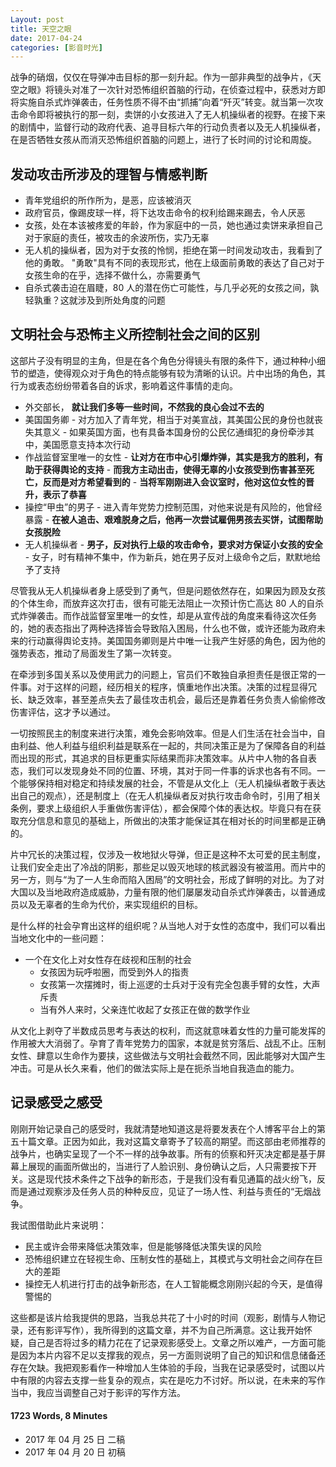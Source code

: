 ```yaml
--- 
Layout: post 
title: 天空之眼
date: 2017-04-24 
categories: [影音时光] 
---
```


战争的硝烟，仅仅在导弹冲击目标的那一刻升起。作为一部非典型的战争片，《天空之眼》将镜头对准了一次针对恐怖组织首脑的行动，在侦查过程中，获悉对方即将实施自杀式炸弹袭击，任务性质不得不由“抓捕”向着“歼灭”转变。就当第一次攻击命令即将被执行的那一刻，卖饼的小女孩进入了无人机操纵者的视野。在接下来的剧情中，监督行动的政府代表、追寻目标六年的行动负责者以及无人机操纵者，在是否牺牲女孩从而消灭恐怖组织首脑的问题上，进行了长时间的讨论和周旋。

## 发动攻击所涉及的理智与情感判断
- 青年党组织的所作所为，是恶，应该被消灭
- 政府官员，像踢皮球一样，将下达攻击命令的权利给踢来踢去，令人厌恶
- 女孩，处在本该被疼爱的年龄，作为家庭中的一员，她也通过卖饼来承担自己对于家庭的责任，被攻击的余波所伤，实乃无辜
- 无人机的操纵者，因为对于女孩的怜悯，拒绝在第一时间发动攻击，我看到了他的勇敢。 "勇敢"具有不同的表现形式，他在上级面前勇敢的表达了自己对于女孩生命的在乎，选择不做什么，亦需要勇气
- 自杀式袭击迫在眉睫，80 人的潜在伤亡可能性，与几乎必死的女孩之间，孰轻孰重？这就涉及到所处角度的问题

## 文明社会与恐怖主义所控制社会之间的区别

这部片子没有明显的主角，但是在各个角色分得镜头有限的条件下，通过种种小细节的塑造，使得观众对于角色的特点能够有较为清晰的认识。片中出场的角色，其行为或表态纷纷带着各自的诉求，影响着这件事情的走向。

 - 外交部长，  **就让我们多等一些时间，不然我的良心会过不去的**
  - 美国国务卿
		- 对方加入了青年党，相当于对美宣战，其美国公民的身份也就丧失其意义
		- 如果英国方面，也有具备本国身份的公民亿通缉犯的身份牵涉其中，美国愿意支持本次行动
  - 作战监督室里唯一的女性
		- **让对方在市中心引爆炸弹，其实是我方的胜利，有助于获得舆论的支持**
		- **而我方主动出击，使得无辜的小女孩受到伤害甚至死亡，反而是对方希望看到的**
		- **当将军刚刚进入会议室时，他对这位女性的晋升，表示了恭喜**
  - 操控“甲虫”的男子
		- 进入青年党势力控制范围，对他来说是有风险的，他曾经暴露
		- **在被人追击、艰难脱身之后，他再一次尝试雇佣男孩去买饼，试图帮助女孩脱险**
  - 无人机操纵者
		- **男子，反对执行上级的攻击命令，要求对方保证小女孩的安全**
		- 女子，时有精神不集中，作为新兵，她在男子反对上级命令之后，默默地给予了支持	

尽管我从无人机操纵者身上感受到了勇气，但是问题依然存在，如果因为顾及女孩的个体生命，而放弃这次打击，很有可能无法阻止一次预计伤亡高达 80 人的自杀式炸弹袭击。而作战监督室里唯一的女性，却是从宣传战的角度来看待这次任务的，她的表态指出了两种选择皆会导致陷入困局，什么也不做，或许还能为政府未来的行动赢得舆论支持。美国国务卿则是片中唯一让我产生好感的角色，因为他的强势表态，推动了局面发生了第一次转变。

在牵涉到多国关系以及使用武力的问题上，官员们不敢独自承担责任是很正常的一件事。对于这样的问题，经历相关的程序，慎重地作出决策。决策的过程显得冗长、缺乏效率，甚至差点失去了最佳攻击机会，最后还是靠着任务负责人偷偷修改伤害评估，这才予以通过。

一切按照民主的制度来进行决策，难免会影响效率。但是人们生活在社会当中，自由利益、他人利益与组织利益是联系在一起的，共同决策正是为了保障各自的利益而出现的形式，其追求的目标更重实际结果而非决策效率。从片中人物的各自表态，我们可以发现身处不同的位置、环境，其对于同一件事的诉求也各有不同。一个能够保持相对稳定和持续发展的社会，不管是从文化上（无人机操纵者敢于表达出自己的观点），还是制度上（在无人机操纵者反对执行攻击命令时，引用了相关条例，要求上级组织人手重做伤害评估），都会保障个体的表达权。毕竟只有在获取充分信息和意见的基础上，所做出的决策才能保证其在相对长的时间里都是正确的。

片中冗长的决策过程，仅涉及一枚地狱火导弹，但正是这种不太可爱的民主制度，让我们安全走出了冷战的阴影，那些足以毁灭地球的核武器没有被滥用。而片中的另一方，则与“为了一人生命而陷入困局”的文明社会，形成了鲜明的对比。为了对大国以及当地政府造成威胁，力量有限的他们屡屡发动自杀式炸弹袭击，以普通成员以及无辜者的生命为代价，来实现组织的目标。

是什么样的社会孕育出这样的组织呢？从当地人对于女性的态度中，我们可以看出当地文化中的一些问题：

 *  一个在文化上对女性存在歧视和压制的社会
 	* 女孩因为玩呼啦圈，而受到外人的指责
	* 女孩第一次摆摊时，街上巡逻的士兵对于没有完全包裹手臂的女性，大声斥责
	* 当有外人来时，父亲连忙收起了女孩正在做的数学作业	

从文化上剥夺了半数成员思考与表达的权利，而这就意味着女性的力量可能发挥的作用被大大消弱了。孕育了青年党势力的国家，本就是贫穷落后、战乱不止。压制女性、肆意以生命作为要挟，这些做法与文明社会截然不同，因此能够对大国产生冲击。可是从长久来看，他们的做法实际上是在扼杀当地自我造血的能力。


## 记录感受之感受
刚刚开始记录自己的感受时，我就清楚地知道这是将要发表在个人博客平台上的第五十篇文章。正因为如此，我对这篇文章寄予了较高的期望。而这部由老师推荐的战争片，也确实呈现了一个不一样的战争故事。所有的侦察和歼灭决定都是基于屏幕上展现的画面所做出的，当进行了人脸识别、身份确认之后，人只需要按下开关。这是现代技术条件之下战争的新形态，于是我们没有看见通篇的战火纷飞，反而是通过观察涉及任务人员的种种反应，见证了一场人性、利益与责任的“无烟战争。

我试图借助此片来说明：
* 民主或许会带来降低决策效率，但是能够降低决策失误的风险
* 恐怖组织建立在轻视生命、压制女性的基础上，其模式与文明社会之间存在巨大的差距
* 操控无人机进行打击的战争新形态，在人工智能概念刚刚兴起的今天，是值得警惕的

这些都是该片给我提供的思路，当我总共花了十小时的时间（观影，剧情与人物记录，还有影评写作），我所得到的这篇文章，并不为自己所满意。这让我开始怀疑，自己是否将过多的精力花在了记录观影感受上。文章之所以难产，一方面可能是因为本片内容不足以支撑我的观点，另一方面则说明了自己的知识和信息储备还存在欠缺。我把观影看作一种增加人生体验的手段，当我在记录感受时，试图以片中有限的内容去支撑一些复杂的观点，实在是吃力不讨好。所以说，在未来的写作当中，我应当调整自己对于影评的写作方法。

#### 1723 Words, 8 Minutes 

* 2017 年 04 月 25 日 二稿
* 2017 年 04 月 20 日 初稿
